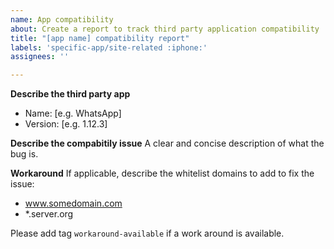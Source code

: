 ```yaml
---
name: App compatibility
about: Create a report to track third party application compatibility
title: "[app name] compatibility report"
labels: 'specific-app/site-related :iphone:'
assignees: ''

---
```


**Describe the third party app**
 - Name: [e.g. WhatsApp]
 - Version: [e.g. 1.12.3]

**Describe the compabitily issue**
A clear and concise description of what the bug is.

**Workaround**
If applicable, describe the whitelist domains to add to fix the issue:
 - www.somedomain.com
 - *.server.org

Please add tag `workaround-available` if a work around is available.
